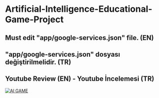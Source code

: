# Artificial-Intelligence-Educational-Game-Project

## Must edit "app/google-services.json" file. (EN)
## "app/google-services.json" dosyası değiştirilmelidir. (TR)

## Youtube Review (EN) - Youtube İncelemesi (TR)

[![AI GAME](https://img.youtube.com/vi/DsSXMqgIftM/0.jpg)](https://www.youtube.com/watch?v=DsSXMqgIftM)
